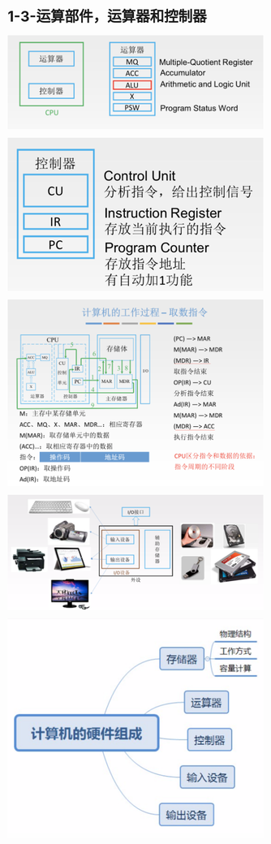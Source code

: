 # 1-3-运算部件，运算器和控制器



![](../../.gitbook/assets/image%20%2811%29.png)

![](../../.gitbook/assets/image%20%2820%29.png)

![](../../.gitbook/assets/image%20%28232%29.png)

![](../../.gitbook/assets/image%20%28162%29.png)

![](../../.gitbook/assets/image%20%282%29.png)

